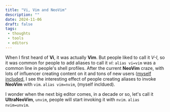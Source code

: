 ```yaml
---
title: "Vi, Vim and NeoVim"
description: ""
date: 2024-11-06
draft: false
tags:
 - thoughts
 - tools
 - editors
---
```


When I first heard of **Vi**, it was actually **Vim**. But people liked to call it _V-I_, so it was common for people to add aliases to call it _vi_: `alias vi=vim` was a common line in people's shell profiles. After the current **NeoVim** craze, with lots of influencer creating content on it and tons of new users ([myself included](/post/from-ides-to-the-terminal), I see the interesting effect of people creating aliases to invoke **NeoVim** with `vim`. `alias vim=nvim`, (myself incldued).

I wonder when the next big editor comes, in a decade or so, let's call it **UltraNeoVim**, `unvim`, people will start invoking it with `nvim`. `alias nvim=unvim`.

